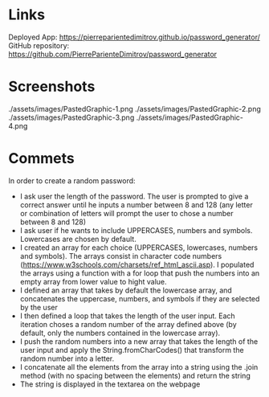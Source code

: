 # Links

Deployed App: https://pierreparientedimitrov.github.io/password_generator/
GitHub repository: https://github.com/PierreParienteDimitrov/password_generator

# Screenshots

./assets/images/PastedGraphic-1.png
./assets/images/PastedGraphic-2.png
./assets/images/PastedGraphic-3.png
./assets/images/PastedGraphic-4.png


# Commets

In order to create a random password: 

- I ask user the length of the password. The user is prompted to give a correct answer until he inputs a number between 8 and 128 (any letter or combination of letters will prompt the user to chose a number between 8 and 128)
- I ask user if he wants to include UPPERCASES, numbers and symbols. Lowercases are chosen by default. 
- I created an array for each choice (UPPERCASES, lowercases, numbers and symbols). The arrays consist in character code numbers (https://www.w3schools.com/charsets/ref_html_ascii.asp). I populated the arrays using a function with a for loop that push the numbers into an empty array from lower value to hight value. 
- I defined an array that takes by default the lowercase array, and concatenates the uppercase, numbers, and symbols if they are selected by the user 
- I then defined a loop that takes the length of the user input. Each iteration choses a random number of the array defined above (by default, only the numbers contained in the lowercase array). 
- I push the random numbers into a new array that takes the length of the user input and apply the String.fromCharCodes() that transform the random number into a letter. 
- I concatenate all the elements from the array into a string using the .join method (with no spacing between the elements) and return the string
- The string is displayed in the textarea on the webpage